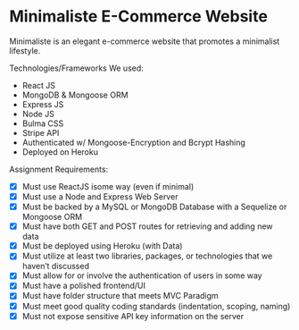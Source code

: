 # Minimaliste E-Commerce Website
Minimaliste is an elegant e-commerce website that promotes a minimalist lifestyle.

Technologies/Frameworks We used:
* React JS
* MongoDB & Mongoose ORM
* Express JS
* Node JS
* Bulma CSS
* Stripe API
* Authenticated w/ Mongoose-Encryption and Bcrypt Hashing
* Deployed on Heroku


Assignment Requirements:
* [x] Must use ReactJS isome way (even if minimal)
* [x] Must use a Node and Express Web Server
* [x] Must be backed by a MySQL or MongoDB Database with a Sequelize or Mongoose ORM
* [x] Must have both GET and POST routes for retrieving and adding new data
* [x] Must be deployed using Heroku (with Data)
* [x] Must utilize at least two libraries, packages, or technologies that we haven’t discussed
* [x] Must allow for or involve the authentication of users in some way
* [x] Must have a polished frontend/UI
* [x] Must have folder structure that meets MVC Paradigm
* [x] Must meet good quality coding standards (indentation, scoping, naming)
* [x] Must not expose sensitive API key information on the server
